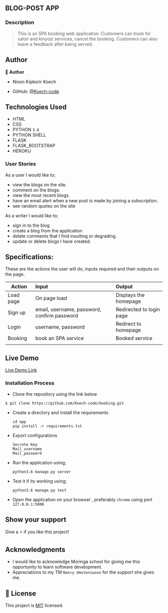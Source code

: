## BLOG-POST APP 

### Description
> This is an SPA booking web application.
> Customers can book for salon and kinyozi services, cancel the booking. 
> Customers can also leave a feedback after being served. 

## Author

👤 **Author**
- Nixon Kipkorir Koech

- GitHub: [@Koech-code](https://github.com/Koech-code)

## Technologies Used

- HTML
- CSS
- PYTHON `3.6`
- PYTHON SHELL 
- FLASK
- FLASK_BOOTSTRAP
- HEROKU

### User Stories
As a user I would like to;

- view the blogs on the site.
- comment on the blogs.
- view the most recent blogs.
- have an email alert when a new post is made by joining a subscription.
- see random quotes on the site 

As a writer I would like to;
- sign in to the blog
- create a blog from the application
- delete comments that I find insulting or degrading.
- update or delete blogs I have created.

## Specifications:
These are the actions the user will do, inputs required and their outputs on the page. 

  | Action    | Input                                      | Output                        |
  | ----------|:-------------                              | :------                       |
  | Load page | On page load                               | Displays the homepage         |
  | Sign up   | email, username, password, confirm password| Redirected to login page      |
  | Login     | username, password                         | Redirect to homepage          |
  | Booking   | book an SPA service                        | Booked service                |
  |           |                                            |                               |
## Live Demo

[Live Demo Link]( https://smartime.herokuapp.com/)


### Installation Process

- Clone the repository using the link below

```
$ git clone https://github.com/Koech-code/booking.git

```

- Create a directory and install the requirements

  ```
  cd app
  pip install -r requirements.txt
  ```
- Export configurations
  ```
  Secrete Key
  Mail_username
  Mail_password
  ```
- Run the application using;
  ```
  python3.6 manage.py server
  ```
- Test it if its working using;
  ```
  python3.6 manage.py test
  ```
- Open the application on your browser , preferably `chrome` using port `127.0.0.1:5000`


## Show your support

Give a ⭐️ if you like this project!

## Acknowledgments

- I would like to acknowledge Moringa school for giving me this opportunity to learn software development.
- Appreciations to  my TM `Nancy Umutoniwase` for the support she gives me.

## 📝 License

This project is [MIT](LICENCE.md) licensed.